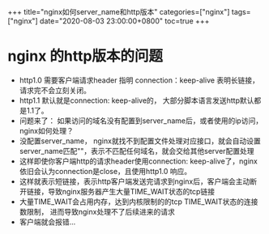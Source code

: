 +++
title="nginx如何server_name和http版本"
categories=["nginx"] 
tags=["nginx"] 
date="2020-08-03 23:00:00+0800"
toc=true
+++

# nginx 的http版本的问题
  - http1.0 需要客户端请求header 指明 connection：keep-alive 表明长链接， 请求完不会立刻关闭。
  - http1.1 默认就是connection: keep-alive的， 大部分脚本语言发送http默认都是1.1了。
  - 问题来了： 如果访问的域名没有配置到server_name后，或者使用的ip访问， nginx如何处理？
  - 没配置server_name， nginx就找不到配置文件处理对应接口，就会自动设置server_name匹配""，表示不匹配任何域名，就会交给其他server配置处理 
  - 这样即使你客户端http的请求header使用connection: keep-alive了，nginx依旧会认为connection是close，且使用http1.0 响应。
  - 这样就表示短链接，表示http客户端发送完请求到nginx后，客户端会主动断开链接，导致nginx服务器产生大量TIME_WAIT状态的tcp链接
  - 大量TIME_WAIT会占用内存，达到内核限制的的tcp TIME_WAIT状态的连接数限制， 进而导致nginx处理不了后续进来的请求
  - 客户端就会报错...  

